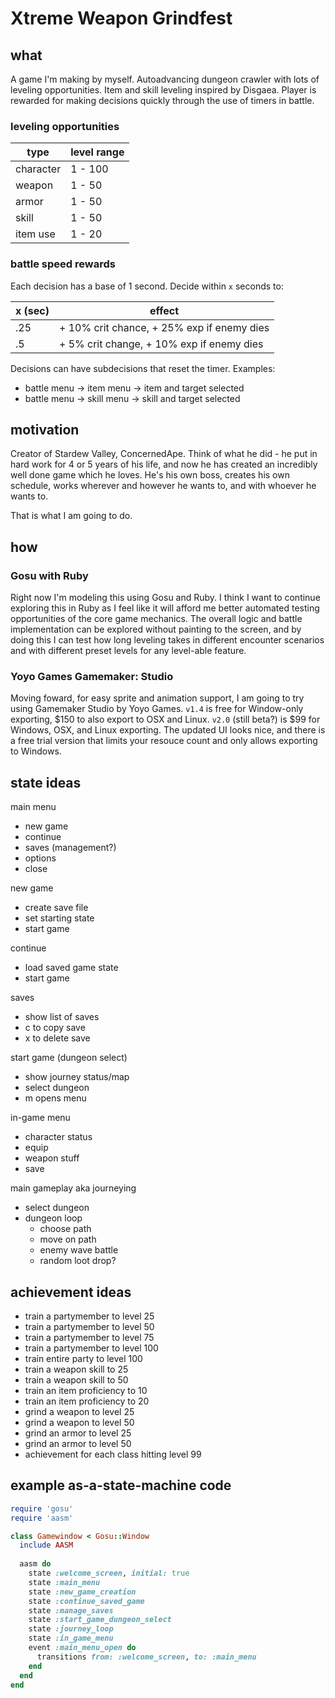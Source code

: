 # Xtreme Weapon Grindfest

## what
A game I'm making by myself. Autoadvancing dungeon crawler with lots of leveling opportunities.
Item and skill leveling inspired by Disgaea. Player is rewarded for making decisions quickly 
through the use of timers in battle. 

### leveling opportunities
type | level range
-----|------------
character | 1 - 100
weapon | 1 - 50
armor | 1 - 50
skill | 1 - 50
item use | 1 - 20

### battle speed rewards
Each decision has a base of 1 second. Decide within `x` seconds to:

x (sec) | effect
--------|-------
.25     | + 10% crit chance, + 25% exp if enemy dies
.5      | + 5% crit change, + 10% exp if enemy dies

Decisions can have subdecisions that reset the timer. Examples: 
- battle menu -> item menu -> item and target selected
- battle menu -> skill menu -> skill and target selected

## motivation
Creator of Stardew Valley, ConcernedApe. Think of what he did - he put in hard work for 4 or 5 
years of his life, and now he has created an incredibly well done game which he loves. He's his
own boss, creates his own schedule, works wherever and however he wants to, and with whoever he
wants to. 

That is what I am going to do.

## how
### Gosu with Ruby
Right now I'm modeling this using Gosu and Ruby. I think I want to continue exploring this in 
Ruby as I feel like it will afford me better automated testing opportunities of the core game
mechanics. The overall logic and battle implementation can be explored without painting to the 
screen, and by doing this I can test how long leveling takes in different encounter scenarios
and with different preset levels for any level-able feature.

### Yoyo Games Gamemaker: Studio
Moving foward, for easy sprite and animation
support, I am going to try using Gamemaker Studio by Yoyo Games. `v1.4` is free for Window-only
exporting, $150 to also export to OSX and Linux. `v2.0` (still beta?) is $99 for Windows, OSX, 
and Linux exporting. The updated UI looks nice, and there is a free trial version that limits
your resouce count and only allows exporting to Windows.

## state ideas
main menu
- new game
- continue
- saves (management?)
- options
- close

new game
- create save file
- set starting state
- start game

continue
- load saved game state
- start game

saves
- show list of saves
- c to copy save
- x to delete save

start game (dungeon select)
- show journey status/map
- select dungeon
- m opens menu

in-game menu
- character status
- equip
- weapon stuff
- save

main gameplay aka journeying
- select dungeon
- dungeon loop
  - choose path
  - move on path
  - enemy wave battle
  - random loot drop?
  
## achievement ideas
- train a partymember to level 25
- train a partymember to level 50
- train a partymember to level 75
- train a partymember to level 100
- train entire party to level 100
- train a weapon skill to 25
- train a weapon skill to 50
- train an item proficiency to 10
- train an item proficiency to 20
- grind a weapon to level 25
- grind a weapon to level 50
- grind an armor to level 25
- grind an armor to level 50
- achievement for each class hitting level 99 
  
## example as-a-state-machine code
```ruby
require 'gosu'
require 'aasm'

class Gamewindow < Gosu::Window
  include AASM
  
  aasm do
    state :welcome_screen, initial: true
    state :main_menu
    state :new_game_creation
    state :continue_saved_game
    state :manage_saves
    state :start_game_dungeon_select
    state :journey_loop
    state :in_game_menu
    event :main_menu_open do
      transitions from: :welcome_screen, to: :main_menu
    end
  end
end
    
```

